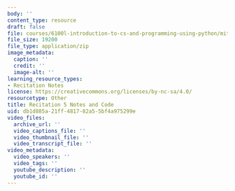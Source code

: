 ```yaml
---
body: ''
content_type: resource
draft: false
file: courses/6100l-introduction-to-cs-and-programming-using-python/mit6_100l_f22_rec05.zip
file_size: 19200
file_type: application/zip
image_metadata:
  caption: ''
  credit: ''
  image-alt: ''
learning_resource_types:
- Recitation Notes
license: https://creativecommons.org/licenses/by-nc-sa/4.0/
resourcetype: Other
title: Recitation 5 Notes and Code
uid: db1d885a-21ff-4817-82a5-5bf4a975299e
video_files:
  archive_url: ''
  video_captions_file: ''
  video_thumbnail_file: ''
  video_transcript_file: ''
video_metadata:
  video_speakers: ''
  video_tags: ''
  youtube_description: ''
  youtube_id: ''
---
```

